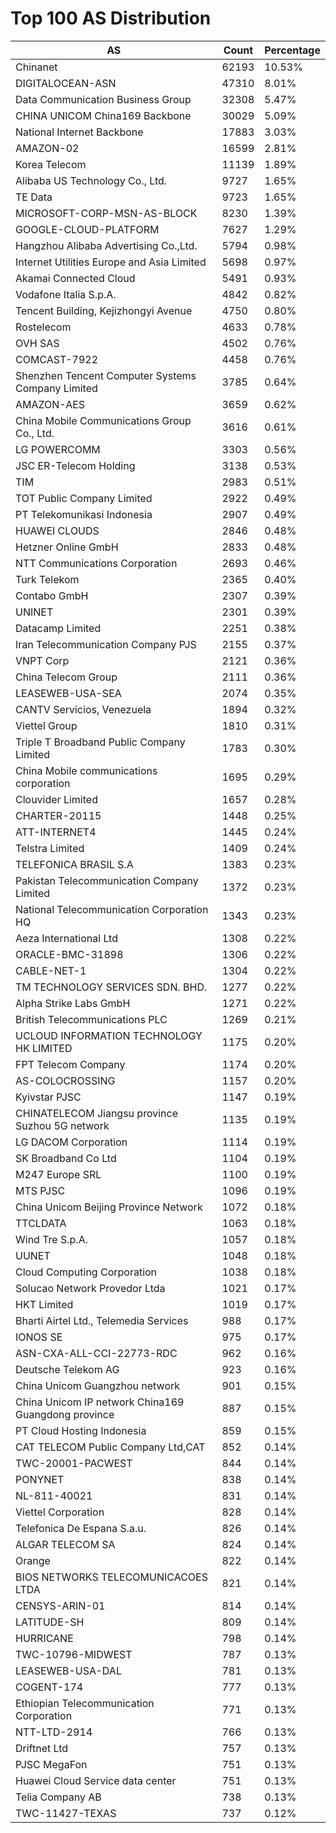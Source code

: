 # Top 100 AS Distribution
| AS | Count | Percentage |
|----|----|----|
| Chinanet | 62193 | 10.53% |
| DIGITALOCEAN-ASN | 47310 | 8.01% |
| Data Communication Business Group | 32308 | 5.47% |
| CHINA UNICOM China169 Backbone | 30029 | 5.09% |
| National Internet Backbone | 17883 | 3.03% |
| AMAZON-02 | 16599 | 2.81% |
| Korea Telecom | 11139 | 1.89% |
| Alibaba US Technology Co., Ltd. | 9727 | 1.65% |
| TE Data | 9723 | 1.65% |
| MICROSOFT-CORP-MSN-AS-BLOCK | 8230 | 1.39% |
| GOOGLE-CLOUD-PLATFORM | 7627 | 1.29% |
| Hangzhou Alibaba Advertising Co.,Ltd. | 5794 | 0.98% |
| Internet Utilities Europe and Asia Limited | 5698 | 0.97% |
| Akamai Connected Cloud | 5491 | 0.93% |
| Vodafone Italia S.p.A. | 4842 | 0.82% |
| Tencent Building, Kejizhongyi Avenue | 4750 | 0.80% |
| Rostelecom | 4633 | 0.78% |
| OVH SAS | 4502 | 0.76% |
| COMCAST-7922 | 4458 | 0.76% |
| Shenzhen Tencent Computer Systems Company Limited | 3785 | 0.64% |
| AMAZON-AES | 3659 | 0.62% |
| China Mobile Communications Group Co., Ltd. | 3616 | 0.61% |
| LG POWERCOMM | 3303 | 0.56% |
| JSC ER-Telecom Holding | 3138 | 0.53% |
| TIM | 2983 | 0.51% |
| TOT Public Company Limited | 2922 | 0.49% |
| PT Telekomunikasi Indonesia | 2907 | 0.49% |
| HUAWEI CLOUDS | 2846 | 0.48% |
| Hetzner Online GmbH | 2833 | 0.48% |
| NTT Communications Corporation | 2693 | 0.46% |
| Turk Telekom | 2365 | 0.40% |
| Contabo GmbH | 2307 | 0.39% |
| UNINET | 2301 | 0.39% |
| Datacamp Limited | 2251 | 0.38% |
| Iran Telecommunication Company PJS | 2155 | 0.37% |
| VNPT Corp | 2121 | 0.36% |
| China Telecom Group | 2111 | 0.36% |
| LEASEWEB-USA-SEA | 2074 | 0.35% |
| CANTV Servicios, Venezuela | 1894 | 0.32% |
| Viettel Group | 1810 | 0.31% |
| Triple T Broadband Public Company Limited | 1783 | 0.30% |
| China Mobile communications corporation | 1695 | 0.29% |
| Clouvider Limited | 1657 | 0.28% |
| CHARTER-20115 | 1448 | 0.25% |
| ATT-INTERNET4 | 1445 | 0.24% |
| Telstra Limited | 1409 | 0.24% |
| TELEFONICA BRASIL S.A | 1383 | 0.23% |
| Pakistan Telecommunication Company Limited | 1372 | 0.23% |
| National Telecommunication Corporation HQ | 1343 | 0.23% |
| Aeza International Ltd | 1308 | 0.22% |
| ORACLE-BMC-31898 | 1306 | 0.22% |
| CABLE-NET-1 | 1304 | 0.22% |
| TM TECHNOLOGY SERVICES SDN. BHD. | 1277 | 0.22% |
| Alpha Strike Labs GmbH | 1271 | 0.22% |
| British Telecommunications PLC | 1269 | 0.21% |
| UCLOUD INFORMATION TECHNOLOGY HK LIMITED | 1175 | 0.20% |
| FPT Telecom Company | 1174 | 0.20% |
| AS-COLOCROSSING | 1157 | 0.20% |
| Kyivstar PJSC | 1147 | 0.19% |
| CHINATELECOM Jiangsu province Suzhou 5G network | 1135 | 0.19% |
| LG DACOM Corporation | 1114 | 0.19% |
| SK Broadband Co Ltd | 1104 | 0.19% |
| M247 Europe SRL | 1100 | 0.19% |
| MTS PJSC | 1096 | 0.19% |
| China Unicom Beijing Province Network | 1072 | 0.18% |
| TTCLDATA | 1063 | 0.18% |
| Wind Tre S.p.A. | 1057 | 0.18% |
| UUNET | 1048 | 0.18% |
| Cloud Computing Corporation | 1038 | 0.18% |
| Solucao Network Provedor Ltda | 1021 | 0.17% |
| HKT Limited | 1019 | 0.17% |
| Bharti Airtel Ltd., Telemedia Services | 988 | 0.17% |
| IONOS SE | 975 | 0.17% |
| ASN-CXA-ALL-CCI-22773-RDC | 962 | 0.16% |
| Deutsche Telekom AG | 923 | 0.16% |
| China Unicom Guangzhou network | 901 | 0.15% |
| China Unicom IP network China169 Guangdong province | 887 | 0.15% |
| PT Cloud Hosting Indonesia | 859 | 0.15% |
| CAT TELECOM Public Company Ltd,CAT | 852 | 0.14% |
| TWC-20001-PACWEST | 844 | 0.14% |
| PONYNET | 838 | 0.14% |
| NL-811-40021 | 831 | 0.14% |
| Viettel Corporation | 828 | 0.14% |
| Telefonica De Espana S.a.u. | 826 | 0.14% |
| ALGAR TELECOM SA | 824 | 0.14% |
| Orange | 822 | 0.14% |
| BIOS NETWORKS TELECOMUNICACOES LTDA | 821 | 0.14% |
| CENSYS-ARIN-01 | 814 | 0.14% |
| LATITUDE-SH | 809 | 0.14% |
| HURRICANE | 798 | 0.14% |
| TWC-10796-MIDWEST | 787 | 0.13% |
| LEASEWEB-USA-DAL | 781 | 0.13% |
| COGENT-174 | 777 | 0.13% |
| Ethiopian Telecommunication Corporation | 771 | 0.13% |
| NTT-LTD-2914 | 766 | 0.13% |
| Driftnet Ltd | 757 | 0.13% |
| PJSC MegaFon | 751 | 0.13% |
| Huawei Cloud Service data center | 751 | 0.13% |
| Telia Company AB | 738 | 0.13% |
| TWC-11427-TEXAS | 737 | 0.12% |
